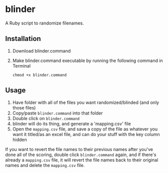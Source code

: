 # blinder

A Ruby script to randomize filenames.

## Installation

1. Download blinder.command
2. Make blinder.command executable by running the following command in Terminal

   ```
   chmod +x blinder.command
   ```

## Usage

1. Have folder with all of the files you want randomized/blinded (and only those files)
2. Copy/paste `blinder.command` into that folder
3. Double click on `blinder.command`
4. blinder will do its thing, and generate a 'mapping.csv' file
5. Open the `mapping.csv` file, and save a copy of the file as whatever you want it titled/as an excel file, and can do your stuff with the key column hidden

If you want to revert the file names to their previous names after you've done all of the scoring, double click `blinder.command` again, and if there's already a `mapping.csv` file, it will revert the file names back to their original names and delete the `mapping.csv` file.
